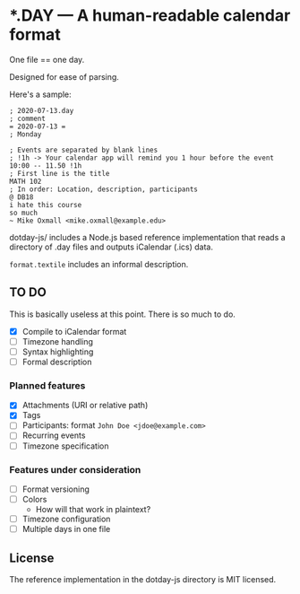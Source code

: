# *.DAY &mdash; A human-readable calendar format #

One file == one day.

Designed for ease of parsing.

Here's a sample: 

```dotday
; 2020-07-13.day
; comment
= 2020-07-13 =
; Monday

; Events are separated by blank lines
; !1h -> Your calendar app will remind you 1 hour before the event
10:00 -- 11.50 !1h
; First line is the title
MATH 102
; In order: Location, description, participants
@ DB18
i hate this course
so much
~ Mike Oxmall <mike.oxmall@example.edu>
```

dotday-js/ includes a Node.js based reference implementation that reads a directory of .day files and outputs iCalendar (.ics) data.

`format.textile` includes an informal description.

## TO DO ##

This is basically useless at this point. There is so much to do.

- [X] Compile to iCalendar format
- [ ] Timezone handling
- [ ] Syntax highlighting
- [ ] Formal description

### Planned features ###

- [X] Attachments (URI or relative path)
- [X] Tags
- [ ] Participants: format `John Doe <jdoe@example.com>`
- [ ] Recurring events
- [ ] Timezone specification

### Features under consideration ###

- [ ] Format versioning
- [ ] Colors
  * How will that work in plaintext?
- [ ] Timezone configuration
- [ ] Multiple days in one file

## License ##

The reference implementation in the dotday-js directory is MIT
licensed.
